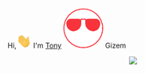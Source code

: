 # <h1 align="center">
 Hi,<img src="https://raw.githubusercontent.com/ABSphreak/ABSphreak/master/gifs/Hi.gif" width="30px" />
 I'm <a href="https://tonynguyenit18.github.io/">Tony<a>
 <img width="80" src="https://raw.githubusercontent.com/tonynguyenit18/tonynguyenit18/main/static/happy-face.gif">
 Gizem</h1>
<p align="center">
    <img width="200" src="https://camo.githubusercontent.com/6607041227d81f650340ff070cc2843518acad359b57e5bb054a9fb7127aa041/68747470733a2f2f63646e2e6472696262626c652e636f6d2f75736572732f323634363432332f73637265656e73686f74732f353530373139362f636f6d70757465722e676966">
</p>
